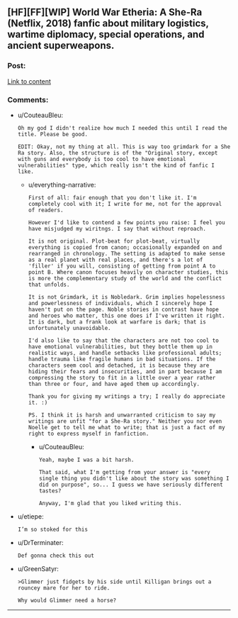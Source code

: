 ## [HF][FF][WIP] World War Etheria: A She-Ra (Netflix, 2018) fanfic about military logistics, wartime diplomacy, special operations, and ancient superweapons.

### Post:

[Link to content](https://archiveofourown.org/works/26250910/chapters/63897070)

### Comments:

- u/CouteauBleu:
  ```
  Oh my god I didn't realize how much I needed this until I read the title. Please be good.

  EDIT: Okay, not my thing at all. This is way too grimdark for a She Ra story. Also, the structure is of the "Original story, except with guns and everybody is too cool to have emotional vulnerabilities" type, which really isn't the kind of fanfic I like.
  ```

  - u/everything-narrative:
    ```
    First of all: fair enough that you don't like it. I'm completely cool with it; I write for me, not for the approval of readers.

    However I'd like to contend a few points you raise: I feel you have misjudged my wiritngs. I say that without reproach.

    It is not original. Plot-beat for plot-beat, virtually everything is copied from canon; occasionally expanded on and rearranged in chronology. The setting is adapted to make sense as a real planet with real places, and there's a lot of 'filler' if you will, consisting of getting from point A to point B. Where canon focuses heavily on character studies, this is more the complementary study of the world and the conflict that unfolds.

    It is not Grimdark, it is Nobledark. Grim implies hopelessness and powerlessness of individuals, which I sincerely hope I haven't put on the page. Noble stories in contrast have hope and heroes who matter, this one does if I've written it right. It is dark, but a frank look at warfare is dark; that is unfortunately unavoidable.

    I'd also like to say that the characters are not too cool to have emotional vulnerabilities, but they bottle them up in realistic ways, and handle setbacks like professional adults; handle trauma like fragile humans in bad situations. If the characters seem cool and detached, it is because they are hiding their fears and insecurities, and in part because I am compressing the story to fit in a little over a year rather than three or four, and have aged them up accordingly.

    Thank you for giving my writings a try; I really do appreciate it. :)

    PS. I think it is harsh and unwarranted criticism to say my writings are unfit "for a She-Ra story." Neither you nor even Noelle get to tell me what to write; that is just a fact of my right to express myself in fanfiction.
    ```

    - u/CouteauBleu:
      ```
      Yeah, maybe I was a bit harsh.

      That said, what I'm getting from your answer is "every single thing you didn't like about the story was something I did on purpose", so... I guess we have seriously different tastes?

      Anyway, I'm glad that you liked writing this.
      ```

- u/etiepe:
  ```
  I’m so stoked for this
  ```

- u/DrTerminater:
  ```
  Def gonna check this out
  ```

- u/GreenSatyr:
  ```
  >Glimmer just fidgets by his side until Killigan brings out a rouncey mare for her to ride.

  Why would Glimmer need a horse?
  ```

---

